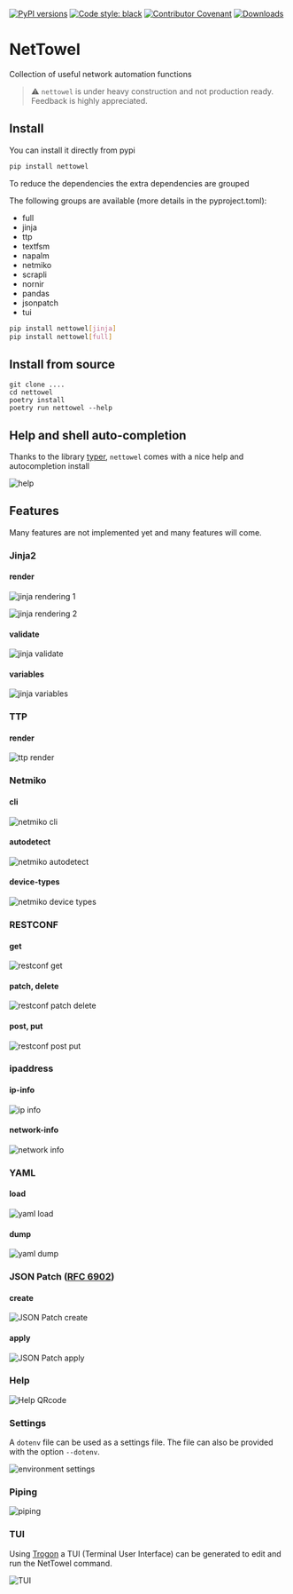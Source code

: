 [![PyPI versions](https://img.shields.io/pypi/pyversions/nettowel.svg)](https://pypi.python.org/pypi/nettowel/)
[![Code style: black](https://img.shields.io/badge/code%20style-black-000000.svg)](https://github.com/ambv/black)
[![Contributor Covenant](https://img.shields.io/badge/Contributor%20Covenant-2.1-4baaaa.svg)](CODE_OF_CONDUCT.md)
[![Downloads](https://pepy.tech/badge/nettowel)](https://pepy.tech/project/nettowel)

# NetTowel
Collection of useful network automation functions 


> ⚠️ `nettowel` is under heavy construction and not production ready. Feedback is highly appreciated.


## Install

You can install it directly from pypi

```bash
pip install nettowel
```

To reduce the dependencies the extra dependencies are grouped

The following groups are available (more details in the pyproject.toml):

- full
- jinja
- ttp
- textfsm
- napalm
- netmiko
- scrapli
- nornir
- pandas
- jsonpatch
- tui

```bash
pip install nettowel[jinja]
pip install nettowel[full]
```

## Install from source

```
git clone ....
cd nettowel
poetry install
poetry run nettowel --help
```


## Help and shell auto-completion

Thanks to the library [typer](https://typer.tiangolo.com/), `nettowel` comes with a nice help and autocompletion install

![help](imgs/help.png)


## Features

Many features are not implemented yet and many features will come.



### Jinja2

#### render

![jinja rendering 1](imgs/jinja-render-3.png)

![jinja rendering 2](imgs/jinja-render-1.png)

#### validate

![jinja validate](imgs/jinja-validate.png)

#### variables

![jinja variables](imgs/jinja-variables.png)


### TTP

#### render

![ttp render](imgs/ttp-render.png)

### Netmiko

#### cli

![netmiko cli](imgs/netmiko-cli.png)

#### autodetect

![netmiko autodetect](imgs/netmiko-autodetect.png)

#### device-types

![netmiko device types](imgs/netmiko-device-types.png)


### RESTCONF

#### get

![restconf get](imgs/restconf-get.png)

#### patch, delete

![restconf patch delete](imgs/restconf-patch-delete.png)

#### post, put

![restconf post put](imgs/restconf-post-put.png)

### ipaddress

#### ip-info

![ip info](imgs/ip-info.png)

#### network-info

![network info](imgs/network-info.png)


### YAML

#### load

![yaml load](imgs/yaml-load.png)

#### dump

![yaml dump](imgs/yaml-dump.png)


### JSON Patch ([RFC 6902](http://tools.ietf.org/html/rfc6902))

#### create

![JSON Patch create](imgs/jsonpatch-create.png)

#### apply

![JSON Patch apply](imgs/jsonpatch-apply.png)


### Help

![Help QRcode](imgs/nettowel-help.png)


### Settings

A `dotenv` file can be used as a settings file. The file can also be provided with the option `--dotenv`.

![environment settings](imgs/env-settings.png)


### Piping

![piping](imgs/piping.png)


### TUI

Using [Trogon](https://github.com/Textualize/trogon) a TUI (Terminal User Interface) can be generated to edit and run the NetTowel command.

![TUI](imgs/trogon.png)
